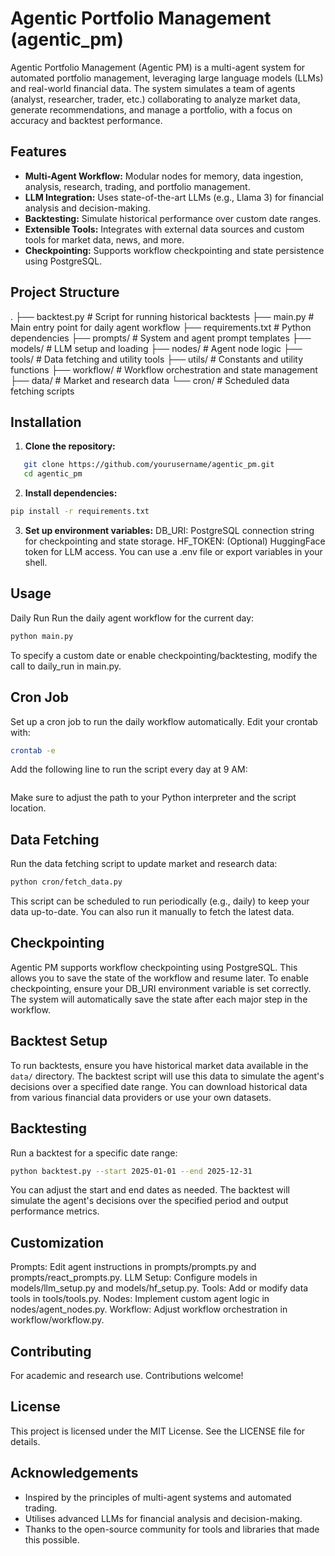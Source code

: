 # Agentic Portfolio Management (agentic_pm)

Agentic Portfolio Management (Agentic PM) is a multi-agent system for automated portfolio management, leveraging large language models (LLMs) and real-world financial data. The system simulates a team of agents (analyst, researcher, trader, etc.) collaborating to analyze market data, generate recommendations, and manage a portfolio, with a focus on accuracy and backtest performance.

## Features

- **Multi-Agent Workflow:** Modular nodes for memory, data ingestion, analysis, research, trading, and portfolio management.
- **LLM Integration:** Uses state-of-the-art LLMs (e.g., Llama 3) for financial analysis and decision-making.
- **Backtesting:** Simulate historical performance over custom date ranges.
- **Extensible Tools:** Integrates with external data sources and custom tools for market data, news, and more.
- **Checkpointing:** Supports workflow checkpointing and state persistence using PostgreSQL.

## Project Structure
. ├── backtest.py # Script for running historical backtests ├── main.py # Main entry point for daily agent workflow ├── requirements.txt # Python dependencies ├── prompts/ # System and agent prompt templates ├── models/ # LLM setup and loading ├── nodes/ # Agent node logic ├── tools/ # Data fetching and utility tools ├── utils/ # Constants and utility functions ├── workflow/ # Workflow orchestration and state management ├── data/ # Market and research data └── cron/ # Scheduled data fetching scripts


## Installation

1. **Clone the repository:**
```sh
   git clone https://github.com/yourusername/agentic_pm.git
   cd agentic_pm
```
2. **Install dependencies:**
```sh
pip install -r requirements.txt
```
3. **Set up environment variables:**
DB_URI: PostgreSQL connection string for checkpointing and state storage.
HF_TOKEN: (Optional) HuggingFace token for LLM access.
You can use a .env file or export variables in your shell.

## Usage
Daily Run
Run the daily agent workflow for the current day:
```sh
python main.py
```
To specify a custom date or enable checkpointing/backtesting, modify the call to daily_run in main.py.

## Cron Job
Set up a cron job to run the daily workflow automatically. Edit your crontab with:
```sh
crontab -e
```
Add the following line to run the script every day at 9 AM:
```sh0 9 * * * /usr/bin/python3 /path/to/agentic_pm/main.py
```
Make sure to adjust the path to your Python interpreter and the script location.
## Data Fetching
Run the data fetching script to update market and research data:
```sh
python cron/fetch_data.py
```
This script can be scheduled to run periodically (e.g., daily) to keep your data up-to-date. You can also run it manually to fetch the latest data.

## Checkpointing
Agentic PM supports workflow checkpointing using PostgreSQL. This allows you to save the state of the workflow and resume later. To enable checkpointing, ensure your DB_URI environment variable is set correctly. The system will automatically save the state after each major step in the workflow.

## Backtest Setup
To run backtests, ensure you have historical market data available in the `data/` directory. The backtest script will use this data to simulate the agent's decisions over a specified date range. You can download historical data from various financial data providers or use your own datasets.

## Backtesting
Run a backtest for a specific date range:
```sh
python backtest.py --start 2025-01-01 --end 2025-12-31
```
You can adjust the start and end dates as needed. The backtest will simulate the agent's decisions over the specified period and output performance metrics.

## Customization
Prompts: Edit agent instructions in prompts/prompts.py and prompts/react_prompts.py.
LLM Setup: Configure models in models/llm_setup.py and models/hf_setup.py.
Tools: Add or modify data tools in tools/tools.py.
Nodes: Implement custom agent logic in nodes/agent_nodes.py.
Workflow: Adjust workflow orchestration in workflow/workflow.py.

## Contributing
For academic and research use. Contributions welcome!

## License
This project is licensed under the MIT License. See the LICENSE file for details.

## Acknowledgements
- Inspired by the principles of multi-agent systems and automated trading.
- Utilises advanced LLMs for financial analysis and decision-making.
- Thanks to the open-source community for tools and libraries that made this possible.